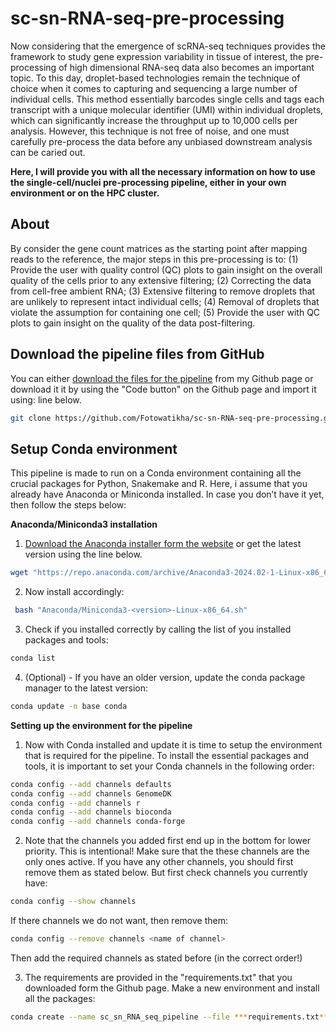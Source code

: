 # sc-sn-RNA-seq-pre-processing

Now considering that the emergence of scRNA-seq techniques provides the framework to study gene expression variability in tissue of interest, the pre-processing of high dimensional RNA-seq data also becomes an important topic. To this day, droplet-based technologies remain the technique of choice when it comes to capturing and sequencing a large number of individual cells. This method essentially barcodes single cells and tags each transcript with a unique molecular identifier (UMI) within individual droplets, which can significantly increase the throughput up to 10,000 cells per analysis. However, this technique is not free of noise, and one must carefully pre-process the data before any unbiased downstream analysis can be caried out. 

**Here, I will provide you with all the necessary information on how to use the single-cell/nuclei pre-processing pipeline, either in your own environment or on the HPC cluster.**

## About

By consider the gene count matrices as the starting point after mapping reads to the reference, the major steps in this pre-processing is to: (1) Provide the user with quality control (QC) plots to gain insight on the overall quality of the cells prior to any extensive filtering; (2) Correcting the data from cell-free ambient RNA; (3) Extensive filtering to remove droplets that are unlikely to represent intact individual cells; (4) Removal of droplets that violate the assumption for containing one cell; (5) Provide the user with QC plots to gain insight on the quality of the data post-filtering.

## Download the pipeline files from GitHub

You can either [download the files for the pipeline](https://github.com/Fotowatikha/sc-sn-RNA-seq-pre-processing/tree/main) from my Github page or download it it by using the "Code button" on the Github page and import it using:
line below.
```sh
git clone https://github.com/Fotowatikha/sc-sn-RNA-seq-pre-processing.git
```

## Setup Conda environment

This pipeline is made to run on a Conda environment containing all the crucial packages for Python, Snakemake and R. Here, i assume that you already have Anaconda or Miniconda installed. In case you don’t have it yet, then follow the steps below:

**Anaconda/Miniconda3 installation**

1. [Download the Anaconda installer form the website](https://repo.anaconda.com/archive/Anaconda3-2024.02-1-Linux-x86_64.sh) or get the latest version using the line below.
```sh
wget "https://repo.anaconda.com/archive/Anaconda3-2024.02-1-Linux-x86_64.sh"
```

2. Now install accordingly:
```sh
 bash "Anaconda/Miniconda3-<version>-Linux-x86_64.sh"
```

3. Check if you installed correctly by calling the list of you installed packages and tools:
```sh
conda list 
```

4. (Optional) - If you have an older version, update the conda package manager to the latest version:
```sh
conda update -n base conda
```

**Setting up the environment for the pipeline**

1. Now with Conda installed and update it is time to setup the environment that is required for the pipeline.
To install the essential packages and tools, it is important to set your Conda channels in the following order:
```sh
conda config --add channels defaults
conda config --add channels GenomeDK
conda config --add channels r
conda config --add channels bioconda
conda config --add channels conda-forge
```

2. Note that the channels you added first end up in the bottom for lower priority. This is intentional!
Make sure that the these channels are the only ones active. If you have any other channels, you should first remove them as stated below. But first check channels you currently have:
```sh
conda config --show channels
```
If there channels we do not want, then remove them:
```sh
conda config --remove channels <name of channel>
```
Then add the required channels as stated before (in the correct order!)

3. The requirements are provided in the "requirements.txt" that you downloaded form the Github page. Make a new environment and install all the packages:
```sh
conda create --name sc_sn_RNA_seq_pipeline --file ***requirements.txt***
```

